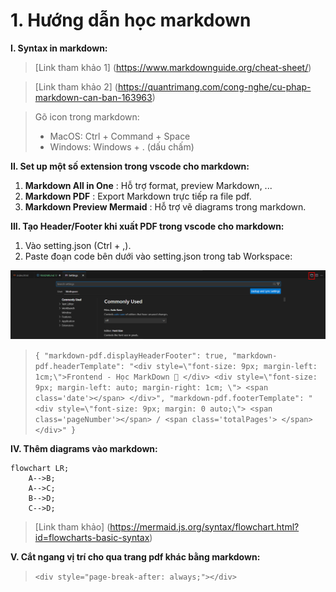 # 1. Hướng dẫn học markdown

**I. Syntax in markdown:**

> [Link tham khảo 1] (https://www.markdownguide.org/cheat-sheet/)

> [Link tham khảo 2] (https://quantrimang.com/cong-nghe/cu-phap-markdown-can-ban-163963)

> Gõ icon trong markdown:
>
> - MacOS: Ctrl + Command + Space
> - Windows: Windows + . (dấu chấm)

**II. Set up một số extension trong vscode cho markdown:**

1.  **Markdown All in One** : Hỗ trợ format, preview Markdown, ...
2.  **Markdown PDF** : Export Markdown trực tiếp ra file pdf.
3.  **Markdown Preview Mermaid** : Hỗ trợ vẽ diagrams trong markdown.

**III. Tạo Header/Footer khi xuất PDF trong vscode cho markdown:**

1. Vào setting.json (Ctrl + ,).
2. Paste đoạn code bên dưới vào setting.json trong tab Workspace:

![ Hình 3.1](/image/hinh_3_hoc_markdown.png) 

>  `{
  "markdown-pdf.displayHeaderFooter": true,
  "markdown-pdf.headerTemplate": "<div style=\"font-size: 9px; margin-left: 1cm;\">Frontend - Học MarkDown 🎉 </div> <div style=\"font-size: 9px; margin-left: auto; margin-right: 1cm; \"> <span class='date'></span> </div>",
  "markdown-pdf.footerTemplate": "<div style=\"font-size: 9px; margin: 0 auto;\"> <span class='pageNumber'></span> / <span class='totalPages'> </span></div>"
}`

**IV. Thêm diagrams vào markdown:**

``` mermaid
flowchart LR;
    A-->B;
    A-->C;
    B-->D;
    C-->D;
```
> [Link tham khảo] (https://mermaid.js.org/syntax/flowchart.html?id=flowcharts-basic-syntax)

**V. Cắt ngang vị trí cho qua trang pdf khác bằng markdown:**

> `<div style="page-break-after: always;"></div>`
